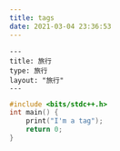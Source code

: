 ```yaml
---
title: tags
date: 2021-03-04 23:36:53
---
```


```
---
title: 旅行
type: 旅行
layout: "旅行"
---
```

```c++
#include <bits/stdc++.h>
int main() {
    print("I'm a tag");
    return 0;
}
```

